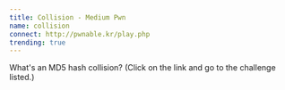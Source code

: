 ```yaml
---
title: Collision - Medium Pwn
name: collision
connect: http://pwnable.kr/play.php 
trending: true
---
```


What's an MD5 hash collision?
(Click on the link and go to the challenge listed.)